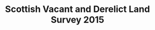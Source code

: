 ---
schema: default
title: Scottish Vacant and Derelict Land Survey 2015
organization: Perth and Kinross Council
notes: >-
    An annual survey issued by the Scottish Government to establish the extent and state of vacant and derelict land in Scotland. Local Authorities return data to the Scottish Government for checking.

resources:
  - name: Scottish Vacant and Derelict Land Survey 2015 HTML
  - url: >-
      http://opendata-pkc.opendata.arcgis.com/datasets/8c9951583fbb48038ade7051194230d5_0
  - format: HTML

  - name: Scottish Vacant and Derelict Land Survey 2015 ESRI REST
  - url: >-
      https://services.arcgis.com/pfFDYSlYcp7mabvZ/arcgis/rest/services/Scottish_Vacant_and_Derelict_Land_Survey_2015/FeatureServer/0
  - format: ESRI REST

  - name: Scottish Vacant and Derelict Land Survey 2015 GEOJSON
  - url: >-
      http://opendata-pkc.opendata.arcgis.com/datasets/8c9951583fbb48038ade7051194230d5_0.geojson
  - format: GEOJSON

  - name: Scottish Vacant and Derelict Land Survey 2015 CSV
  - url: >-
      http://opendata-pkc.opendata.arcgis.com/datasets/8c9951583fbb48038ade7051194230d5_0.csv
  - format: CSV

  - name: Scottish Vacant and Derelict Land Survey 2015 KML
  - url: >-
      http://opendata-pkc.opendata.arcgis.com/datasets/8c9951583fbb48038ade7051194230d5_0.kml
  - format: KML

  - name: Scottish Vacant and Derelict Land Survey 2015 ZIP
  - url: >-
      http://opendata-pkc.opendata.arcgis.com/datasets/8c9951583fbb48038ade7051194230d5_0.zip
  - format: ZIP
license: Open Government Licence 3.0 (United Kingdom)
category:

  - derelict,economy,land,vacant
maintainer: Perth and Kinross Council
maintainer_email: someone@example.com
---